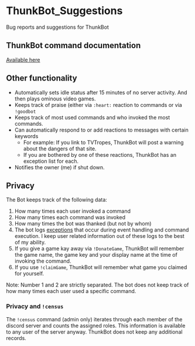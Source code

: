 # ThunkBot_Suggestions
Bug reports and suggestions for ThunkBot

## ThunkBot command documentation

[Available here](./Commands.md)

## Other functionality

* Automatically sets idle status after 15 minutes of no server activity. And then plays ominous video games.
* Keeps track of praise (either via `:heart:` reaction to commands or via `!goodbot`
* Keeps track of most used commands and who invoked the most commands.
* Can automatically respond to or add reactions to messages with certain keywords
   * For example: If you link to TVTropes, ThunkBot will post a warning about the dangers of that site.
   * If you are bothered by one of these reactions, ThunkBot has an exception list for each. 
* Notifies the owner (me) if shut down.

## Privacy

The Bot keeps track of the following data:

1) How many times each user invoked a command
2) How many times each command was invoked
3) How many times the bot was thanked (but not by whom)
4) The bot logs [exceptions](https://en.wikipedia.org/wiki/Exception_handling) that occur during event handling and command execution. I keep user related information out of these logs to the best of my ability.
4) If you give a game kay away via `!DonateGame`, ThunkBot will remember the game name, the game key and your display name at the time of invoking the command.
5) If you use `!claimGame`, ThunkBot will remember what game you claimed for yourself.
   
Note: Number 1 and 2 are strictly separated. The bot does not keep track of how many times each user used a specific command.

### Privacy and  `!census`

The `!census` command (admin only) iterates through each member of the discord server and counts the assigned roles. This information is available to any user of the server anyway. ThunkBot does not keep any additional records.
